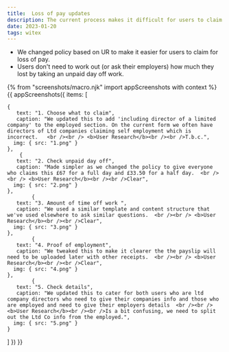 ```yaml
---
title:  Loss of pay updates
description: The current process makes it difficult for users to claim for loss of pay
date: 2023-01-20
tags: witex
---
```


* We changed policy based on UR to make it easier for users to claim for loss of pay.
* Users don't need to work out (or ask their employers) how much they lost by taking an unpaid day off work. 


<!-- ## User needs

<b>As a prosecuter </b>
I need to find a case<br />

<b>As a prosecuter </b>
I need to do the thing<br /> -->



{% from "screenshots/macro.njk" import appScreenshots with context %}
{{ appScreenshots({
  items: [

    {
       text: "1. Choose what to claim",
       caption: "We updated this to add 'including director of a limited company' to the employed section. On the current form we often have directors of Ltd companies claiming self employment which is incorrect.   <br /><br /> <b>User Research</b><br /><br />T.b.c.",
      img: { src: "1.png" }
    },
        {
       text: "2. Check unpaid day off",
       caption: "Made simpler as we changed the policy to give everyone who claims this £67 for a full day and £33.50 for a half day.  <br /><br /> <b>User Research</b><br /><br />Clear",
      img: { src: "2.png" }
    },
            {
       text: "3. Amount of time off work ",
       caption: "We used a similar template and content structure that we've used elsewhere to ask similar questions.  <br /><br /> <b>User Research</b><br /><br />Clear",
      img: { src: "3.png" }
    },
            {
       text: "4. Proof of employment",
       caption: "We tweaked this to make it clearer the the payslip will need to be uploaded later with other receipts.  <br /><br /> <b>User Research</b><br /><br />Clear",
      img: { src: "4.png" }
    },
            {
       text: "5. Check details",
       caption: "We updated this to cater for both users who are ltd company directors who need to give their companies info and those who are employed and need to give their employers details  <br /><br /> <b>User Research</b><br /><br />Is a bit confusing, we need to split out the Ltd Co info from the employed.",
      img: { src: "5.png" }
    }
       
        
          
  ]
}) }}



<!-- ## User research -->